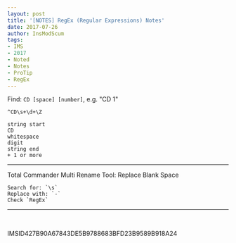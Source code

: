 ```yaml
---
layout: post
title: '[NOTES] RegEx (Regular Expressions) Notes'
date: 2017-07-26
author: InsModScum
tags:
- IMS
- 2017
- Noted
- Notes
- ProTip
- RegEx
---
```


Find: `CD [space] [number]`, e.g. "CD 1"

```
^CD\s+\d+\Z

string start
CD
whitespace
digit
string end
+ 1 or more
```
---

Total Commander Multi Rename Tool: Replace Blank Space

```
Search for: `\s`
Replace with: `-`
Check `RegEx`
```

---

<br>

IMSID427B90A67843DE5B9788683BFD23B9589B918A24